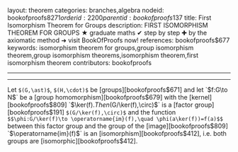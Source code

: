 layout: theorem
categories: branches,algebra
nodeid: bookofproofs$8271
orderid: 2200
parentid: bookofproofs$137
title: First Isomorphism Theorem for Groups
description: FIRST ISOMORPHISM THEOREM FOR GROUPS ★ graduate maths ✔ step by step ✚ by the axiomatic method ➜ visit BookOfProofs now!
references: bookofproofs$677
keywords: isomorphism theorem for groups,group isomorphism theorem,group isomorphism theorems,isomorphism theorem,first isomorphism theorem
contributors: bookofproofs

---


---

Let `$(G,\ast)$`, `$(H,\cdot)$` be [groups][bookofproofs$671] and let `$f:G\to N$` be a [group homomorphism][bookofproofs$679] with the [kernel][bookofproofs$809] `$\ker(f).$`  Then `$(G/\ker(f),\circ)$` is a [factor group][bookofproofs$191] `$(G/\ker(f),\circ)$` and the function `$$\phi:G/\ker(f)\to \operatorname{im}(f),\quad \phi(a\ker(f))=f(a)$$`
between this factor group and the group of the [image][bookofproofs$809] `$\operatorname{im}(f)$` is an [isomorphism][bookofproofs$412], i.e. both groups are [isomorphic][bookofproofs$412].

